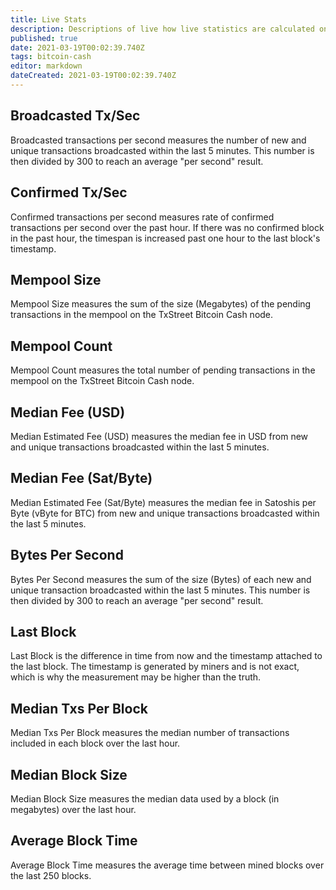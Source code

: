 ```yaml
---
title: Live Stats
description: Descriptions of live how live statistics are calculated on TxStreet.
published: true
date: 2021-03-19T00:02:39.740Z
tags: bitcoin-cash
editor: markdown
dateCreated: 2021-03-19T00:02:39.740Z
---
```


## Broadcasted Tx/Sec

Broadcasted transactions per second measures the number of new and unique transactions broadcasted within the last 5 minutes. This number is then divided by 300 to reach an average "per second" result.

## Confirmed Tx/Sec

Confirmed transactions per second measures rate of confirmed transactions per second over the past hour. If there was no confirmed block in the past hour, the timespan is increased past one hour to the last block's timestamp.

## Mempool Size

Mempool Size measures the sum of the size (Megabytes) of the pending transactions in the mempool on the TxStreet Bitcoin Cash node.

## Mempool Count

Mempool Count measures the total number of pending transactions in the mempool on the TxStreet Bitcoin Cash node.

## Median Fee (USD)

Median Estimated Fee (USD) measures the median fee in USD from new and unique transactions broadcasted within the last 5 minutes.

## Median Fee (Sat/Byte)

Median Estimated Fee (Sat/Byte) measures the median fee in Satoshis per Byte (vByte for BTC) from new and unique transactions broadcasted within the last 5 minutes.

## Bytes Per Second

Bytes Per Second measures the sum of the size (Bytes) of each new and unique transaction broadcasted within the last 5 minutes. This number is then divided by 300 to reach an average "per second" result.

## Last Block

Last Block is the difference in time from now and the timestamp attached to the last block. The timestamp is generated by miners and is not exact, which is why the measurement may be higher than the truth.

## Median Txs Per Block

Median Txs Per Block measures the median number of transactions included in each block over the last hour.

## Median Block Size

Median Block Size measures the median data used by a block (in megabytes) over the last hour.

## Average Block Time

Average Block Time measures the average time between mined blocks over the last 250 blocks.